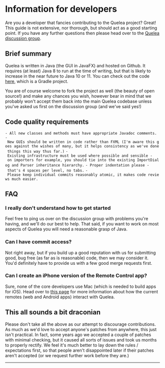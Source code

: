 # Information for developers

Are you a developer that fancies contributing to the Quelea project?
Great\! This guide is not extensive, nor thorough, but should act as a
good starting point. If you have any further questions then please head
over to the [Quelea discussion
group](https://quelea.discourse.group/).

## Brief summary

Quelea is written in Java (the GUI in JavaFX) and hosted on Github. It
requires (at least) Java 8 to run at the time of writing, but that is
likely to increase in the near future to Java 10 or 11. You can check
out the code [here](https://github.com/quelea-projection/Quelea), which
is a Gradle project.

You are of course welcome to fork the project as well (the beauty of
open source\!) and make any chances you wish, however bear in mind that
we probably won't accept them back into the main Quelea codebase unless
you've asked us first on the discussion group (and we've said
yes\!)

## Code quality requirements

`- All new classes and methods must have appropriate Javadoc comments.`
`- New GUIs should be written in code rather than FXML (I'm aware this goes against the wishes of many, but it helps consistency as we've done things this way thus far.)`
`- Existing infrastructure must be used where possible and sensible - on importers for example, you should tie into the existing ImportDialog and Parser inheritance hierarchy.`
`- Proper indentation please - that's 4 spaces per level, no tabs.`
`- Please keep individual commits reasonably atomic, it makes code reviews much easier.`

## FAQ

### I really don't understand how to get started

Feel free to ping us over on the discussion group with problems you're
having, and we'll do our best to help. That said, if you want to work on
most aspects of Quelea you will need a reasonable grasp of Java.

### Can I have commit access?

Not right away, but if you build up a good reputation with us for
submitting good, bug free (as far as is reasonable) code, then we may
consider it. You'd definitely have to provide us with a few good merge
requests first.

### Can I create an iPhone version of the Remote Control app?

Sure, none of the core developers use Mac (which is needed to build
apps for iOS). Head over to [this page](Remote_Control_Information) for
more information about how the current remotes (web and Android apps)
interact with Quelea.

## This all sounds a bit draconian

Please don't take all the above as our attempt to discourage contributions. As much as we'd love to accept anyone's patches from anywhere, this just isn't practical. In fact, some years ago we accepted a couple of patches with minimal checking, but it caused all sorts of issues and took us months to properly rectify. We feel it's much better to lay down the rules / expectations first, so that people aren't disappointed later if their patches aren't accepted (or we request further work before they are.)

---
